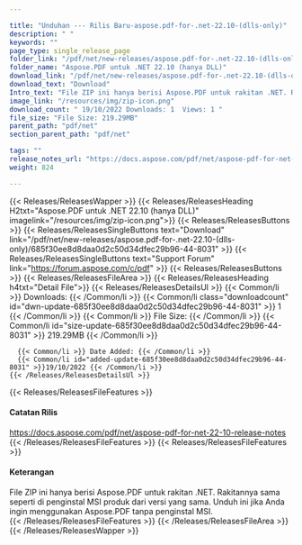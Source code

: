 ```yaml
---

title: "Unduhan --- Rilis Baru-aspose.pdf-for-.net-22.10-(dlls-only)"
description: " "
keywords: ""
page_type: single_release_page
folder_link: "/pdf/net/new-releases/aspose.pdf-for-.net-22.10-(dlls-only)/"
folder_name: "Aspose.PDF untuk .NET 22.10 (hanya DLL)"
download_link: "/pdf/net/new-releases/aspose.pdf-for-.net-22.10-(dlls-only)/685f30ee8d8daa0d2c50d34dfec29b96-44-8031"
download_text: "Download"
Intro_text: "File ZIP ini hanya berisi Aspose.PDF untuk rakitan .NET. Rakitannya sama seperti di penginstal MSI produk dari versi yang sama. Unduh ini jika Anda ingin menggunakan Aspose.PDF tanpa penginstal MSI."
image_link: "/resources/img/zip-icon.png"
download_count: " 19/10/2022 Downloads: 1  Views: 1 "
file_size: "File Size: 219.29MB"
parent_path: "pdf/net"
section_parent_path: "pdf/net"

tags: ""
release_notes_url: "https://docs.aspose.com/pdf/net/aspose-pdf-for-net-22-10-release-notes"
weight: 824

---
```


{{< Releases/ReleasesWapper >}}
  {{< Releases/ReleasesHeading H2txt="Aspose.PDF untuk .NET 22.10 (hanya DLL)" imagelink="/resources/img/zip-icon.png">}}
  {{< Releases/ReleasesButtons >}}
    {{< Releases/ReleasesSingleButtons text="Download" link="/pdf/net/new-releases/aspose.pdf-for-.net-22.10-(dlls-only)/685f30ee8d8daa0d2c50d34dfec29b96-44-8031" >}}
    {{< Releases/ReleasesSingleButtons text="Support Forum" link="https://forum.aspose.com/c/pdf" >}}
  {{< Releases/ReleasesButtons >}}
  {{< Releases/ReleasesFileArea >}}
    {{< Releases/ReleasesHeading h4txt="Detail File">}}
    {{< Releases/ReleasesDetailsUl >}}
      {{< Common/li >}} Downloads: {{< /Common/li >}}
      {{< Common/li class="downloadcount" id="dwn-update-685f30ee8d8daa0d2c50d34dfec29b96-44-8031" >}} 1 {{< /Common/li >}}
      {{< Common/li >}} File Size: {{< /Common/li >}}
      {{< Common/li id="size-update-685f30ee8d8daa0d2c50d34dfec29b96-44-8031" >}} 219.29MB {{< /Common/li >}}

      {{< Common/li >}} Date Added: {{< /Common/li >}}
      {{< Common/li id="added-update-685f30ee8d8daa0d2c50d34dfec29b96-44-8031" >}}19/10/2022 {{< /Common/li >}}
    {{< /Releases/ReleasesDetailsUl >}}

  {{< Releases/ReleasesFileFeatures >}}
      <h4>Catatan Rilis</h4><div> <a href='https://docs.aspose.com/pdf/net/aspose-pdf-for-net-22-10-release-notes'>https://docs.aspose.com/pdf/net/aspose-pdf-for-net-22-10-release-notes</a></div>
  {{< /Releases/ReleasesFileFeatures >}}
  {{< Releases/ReleasesFileFeatures >}}
      <h4>Keterangan</h4><div class="HTMLDescription"> File ZIP ini hanya berisi Aspose.PDF untuk rakitan .NET. Rakitannya sama seperti di penginstal MSI produk dari versi yang sama. Unduh ini jika Anda ingin menggunakan Aspose.PDF tanpa penginstal MSI.</div>
  {{< /Releases/ReleasesFileFeatures >}}
 {{< /Releases/ReleasesFileArea >}}
{{< /Releases/ReleasesWapper >}}



